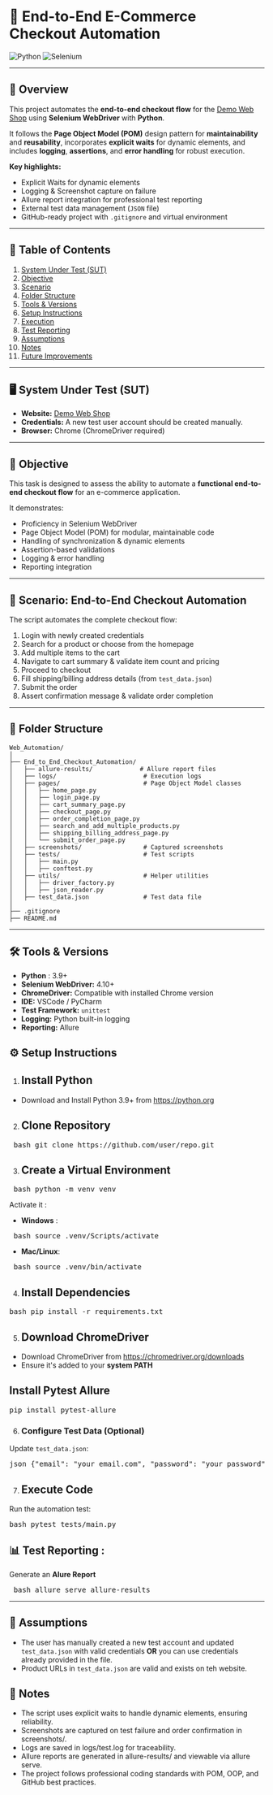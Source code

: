 # 🛒 End-to-End E-Commerce Checkout Automation

![Python](https://img.shields.io/badge/Python-3.9%2B-blue?logo=python)
![Selenium](https://img.shields.io/badge/Selenium-4.10%2B-green?logo=selenium)

---

## 📌 Overview
This project automates the **end-to-end checkout flow** for the [Demo Web Shop](https://demowebshop.tricentis.com/) using **Selenium WebDriver** with **Python**.  

It follows the **Page Object Model (POM)** design pattern for **maintainability** and **reusability**, incorporates **explicit waits** for dynamic elements, and includes **logging**, **assertions**, and **error handling** for robust execution.  

**Key highlights:** 
- Explicit Waits for dynamic elements
- Logging & Screenshot capture on failure
- Allure report integration for professional test reporting
- External test data management (`JSON` file)
- GitHub-ready project with `.gitignore` and virtual environment

---

## 📑 Table of Contents
1. [System Under Test (SUT)](#system-under-test-sut)
2. [Objective](#objective)
3. [Scenario](#scenario)
4. [Folder Structure](#folder-structure)
5. [Tools & Versions](#tools--versions)
6. [Setup Instructions](#setup-instructions)
7. [Execution](#execution)
8. [Test Reporting](#test-reporting)
9. [Assumptions](#assumptions)
10. [Notes](#notes)
11. [Future Improvements](#future-improvements)

---

## 🖥 System Under Test (SUT)
- **Website:** [Demo Web Shop](https://demowebshop.tricentis.com/)
- **Credentials:** A new test user account should be created manually.
- **Browser:** Chrome (ChromeDriver required)

---

## 🎯 Objective
This task is designed to assess the ability to automate a **functional end-to-end checkout flow** for an e-commerce application.  

It demonstrates:
- Proficiency in Selenium WebDriver
- Page Object Model (POM) for modular, maintainable code
- Handling of synchronization & dynamic elements
- Assertion-based validations
- Logging & error handling
- Reporting integration

---

## 📜 Scenario: End-to-End Checkout Automation
The script automates the complete checkout flow:

1. Login with newly created credentials
2. Search for a product or choose from the homepage
3. Add multiple items to the cart
4. Navigate to cart summary & validate item count and pricing
5. Proceed to checkout
6. Fill shipping/billing address details (from `test_data.json`)
7. Submit the order
8. Assert confirmation message & validate order completion

---

## 📂 Folder Structure
```plaintext
Web_Automation/
│
├── End_to_End_Checkout_Automation/
│   ├── allure-results/             # Allure report files
│   ├── logs/                        # Execution logs
│   ├── pages/                       # Page Object Model classes
│   │   ├── home_page.py
│   │   ├── login_page.py
│   │   ├── cart_summary_page.py
│   │   ├── checkout_page.py
│   │   ├── order_completion_page.py
│   │   ├── search_and_add_multiple_products.py
│   │   ├── shipping_billing_address_page.py
│   │   └── submit_order_page.py
│   ├── screenshots/                 # Captured screenshots
│   ├── tests/                       # Test scripts
│   │   ├── main.py
│   │   ├── conftest.py
│   ├── utils/                       # Helper utilities
│   │   ├── driver_factory.py
│   │   ├── json_reader.py
│   ├── test_data.json               # Test data file
│
├── .gitignore
├── README.md
``` 

---

## 🛠 Tools & Versions
- **Python** : 3.9+
- **Selenium WebDriver:** 4.10+
- **ChromeDriver:** Compatible with installed Chrome version
- **IDE:** VSCode / PyCharm
- **Test Framework:** `unittest`
- **Logging:** Python built-in logging
- **Reporting:** Allure

## ⚙ Setup Instructions 

1. ## Install Python 
- Download and Install Python 3.9+ from https://python.org   

2. ## Clone Repository 
<pre> bash git clone https://github.com/user/repo.git  </pre>

3. ## Create a Virtual Environment 
<pre> bash python -m venv venv </pre>

Activate it : 

- **Windows** : 
<pre> bash source .venv/Scripts/activate</pre>

- **Mac/Linux**: 
<pre> bash source .venv/bin/activate</pre> 

4. ## Install Dependencies 

<pre>bash pip install -r requirements.txt</pre>

5. ## Download ChromeDriver 
- Download ChromeDriver from https://chromedriver.org/downloads 
- Ensure it's added to your **system PATH** 

## Install Pytest Allure 
<pre>pip install pytest-allure </pre>

6. ### Configure Test Data (Optional)
Update `test_data.json`: 
<pre>json {"email": "your_email.com", "password": "your_password"} </pre>

7. ## Execute Code 
Run the automation test: 
 <pre>bash pytest tests/main.py </pre>

## 📊 Test Reporting : 
 Generate an **Alure Report**
 <pre> bash allure serve allure-results  </pre>

---

## 📌 Assumptions 
- The user has manually created a new test account and updated `test_data.json` with valid credentials **OR** you can use credentials already provided in the file. 
- Product URLs in `test_data.json` are valid and exists on teh website. 

## 📝 Notes

- The script uses explicit waits to handle dynamic elements, ensuring reliability.
- Screenshots are captured on test failure and order confirmation in screenshots/.
- Logs are saved in logs/test.log for traceability.
- Allure reports are generated in allure-results/ and viewable via allure serve.
- The project follows professional coding standards with POM, OOP, and GitHub best practices. 



